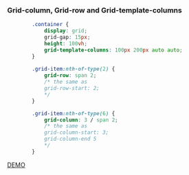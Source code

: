### Grid-column, Grid-row and Grid-template-columns


```css
        .container {
            display: grid;
            grid-gap: 15px;
            height: 100vh;
            grid-template-columns: 100px 200px auto auto;
        }
        
        .grid-item:nth-of-type(2) {
            grid-row: span 2;
            /* the same as
            grid-row-start: 2;
            */
        }

        .grid-item:nth-of-type(6) {
            grid-column: 3 / span 2;
            /* the same as
            grid-column-start: 3;
            grid-column-end 5
            */
        }        
```

[DEMO](https://embed.plnkr.co/E9YGSWpIPlWZJDtDtVyN/)

